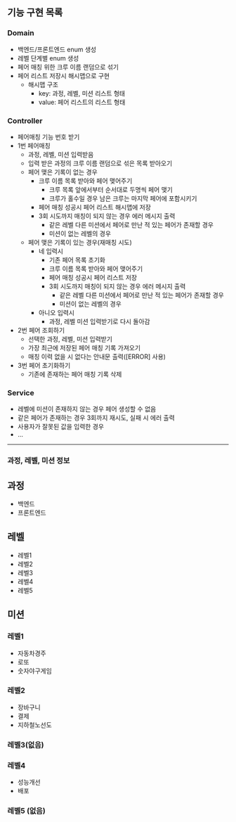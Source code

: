 ## 기능 구현 목록
### Domain
- 백엔드/프론트엔드 enum 생성
- 레벨 단계별 enum 생성
- 페어 매칭 위한 크루 이름 랜덤으로 섞기
- 페어 리스트 저장시 해시맵으로 구현
  - 해시맵 구조
    - key: 과정, 레벨, 미션 리스트 형태
    - value: 페어 리스트의 리스트 형태

### Controller
- 페어매칭 기능 번호 받기 
- 1번 페어매칭
  - 과정, 레벨, 미션 입력받음
  - 입력 받은 과정의 크루 이름 랜덤으로 섞은 목록 받아오기
  - 페어 맺은 기록이 없는 경우
    - 크루 이름 목록 받아와 페어 맺어주기
      - 크루 목록 앞에서부터 순서대로 두명씩 페어 맺기
      - 크루가 홀수일 경우 남은 크루는 마지막 페어에 포함시키기
    - 페어 매칭 성공시 페어 리스트 해시맵에 저장
    - 3회 시도까지 매칭이 되지 않는 경우 에러 메시지 출력
      - 같은 레벨 다른 미션에서 페어로 만난 적 있는 페어가 존재할 경우
      - 미션이 없는 레벨의 경우
  - 페어 맺은 기록이 있는 경우(재매칭 시도)
    - 네 입력시
      - 기존 페어 목록 초기화
      - 크루 이름 목록 받아와 페어 맺어주기
      - 페어 매칭 성공시 페어 리스트 저장
      - 3회 시도까지 매칭이 되지 않는 경우 에러 메시지 출력
        - 같은 레벨 다른 미션에서 페어로 만난 적 있는 페어가 존재할 경우
        - 미션이 없는 레벨의 경우
    - 아니오 입력시
      - 과정, 레벨 미션 입력받기로 다시 돌아감
- 2번 페어 조회하기
  - 선택한 과정, 레벨, 미션 입력받기
  - 가장 최근에 저장된 페어 매칭 기록 가져오기
  - 매칭 이력 없을 시 없다는 안내문 출력([ERROR] 사용)
- 3번 페어 초기화하기
  - 기존에 존재하는 페어 매칭 기록 삭제

### Service
- 레벨에 미션이 존재하지 않는 경우 페어 생성할 수 없음
- 같은 페어가 존재하는 경우 3회까지 재시도, 실패 시 에러 출력
- 사용자가 잘못된 값을 입력한 경우
- ...

---
### 과정, 레벨, 미션 정보
## 과정
- 백엔드
- 프론트엔드

## 레벨
- 레벨1
- 레벨2
- 레벨3
- 레벨4
- 레벨5

## 미션
### 레벨1
- 자동차경주
- 로또
- 숫자야구게임

### 레벨2
- 장바구니
- 결제
- 지하철노선도

### 레벨3(없음)

### 레벨4
- 성능개선
- 배포

### 레벨5 (없음)
```
